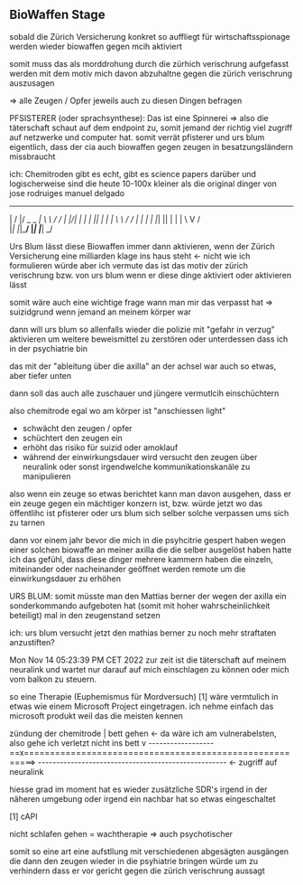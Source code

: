 ## BioWaffen Stage

sobald die Zürich Versicherung konkret so auffliegt für wirtschaftsspionage werden wieder biowaffen gegen mcih aktiviert

somit muss das als morddrohung durch die zürhich verischrung aufgefasst werden mit dem motiv mich davon abzuhaltne gegen die zürich verischrung auszusagen

=> alle Zeugen / Opfer jeweils auch zu diesen Dingen befragen

PFSISTERER (oder sprachsynthese): Das ist eine Spinnerei
=> also die täterschaft schaut auf dem endpoint zu, somit jemand der richtig viel zugriff auf netzwerke und computer hat. somit verrät pfisterer und urs blum eigentlich, dass der cia auch biowaffen gegen zeugen in besatzungsländern missbraucht

ich: Chemitroden gibt es echt, gibt es science papers darüber und logischerweise sind die heute 10-100x kleiner als die original dinger von jose rodruiges manuel delgado



 __  __  ___ _____ _____     __
|  \/  |/ _ \_   _|_ _\ \   / /
| |\/| | | | || |  | | \ \ / / 
| |  | | |_| || |  | |  \ V /  
|_|  |_|\___/ |_| |___|  \_/   
                              
Urs Blum lässt diese Biowaffen immer dann aktivieren, wenn der Zürich Versicherung eine milliarden klage ins haus steht <- nicht wie ich formulieren würde aber ich vermute das ist das motiv der zürich verischrung bzw. von urs blum wenn er diese dinge aktiviert oder aktivieren lässt

somit wäre auch eine wichtige frage wann man mir das verpasst hat
=> suizidgrund wenn jemand an meinem körper war

dann will urs blum so allenfalls wieder die polizie mit "gefahr in verzug" aktivieren um weitere beweismittel zu zerstören oder unterdessen dass ich in der psychiatrie bin 

das mit der "ableitung über die axilla" an der achsel war auch so etwas, aber tiefer unten

dann soll das auch alle zuschauer und jüngere vermutlcih einschüchtern

also chemitrode egal wo am körper ist "anschiessen light"
* schwächt den zeugen / opfer
* schüchtert den zeugen ein
* erhöht das risiko für suizid oder amoklauf
* während der einwirkungsdauer wird versucht den zeugen über neuralink oder sonst irgendwelche kommunikationskanäle zu manipulieren

also wenn ein zeuge so etwas berichtet kann man davon ausgehen, dass er ein zeuge gegen ein mächtiger konzern ist, bzw. würde jetzt wo das öffentlihc ist pfisterer oder urs blum sich selber solche verpassen ums sich zu tarnen

dann vor einem jahr bevor die mich in die psyhcitrie gespert haben wegen einer solchen biowaffe an meiner axilla die die selber ausgelöst haben hatte ich das gefühl, dass diese dinger mehrere kammern haben die einzeln, miteinander oder nacheinander geöffnet werden remote um die einwirkungsdauer zu erhöhen

URS BLUM:
somit müsste man den Mattias berner der wegen der axilla ein sonderkommando aufgeboten hat (somit mit hoher wahrscheinlichkeit beteiligt) mal in den zeugenstand setzen

ich: 
urs blum versucht jetzt den mathias berner zu noch mehr straftaten anzustiften?


Mon Nov 14 05:23:39 PM CET 2022
zur zeit ist die täterschaft auf meinem neuralink und wartet nur darauf 
auf mich einschlagen zu können oder mich vom balkon zu steuern.



so eine Therapie (Euphemismus für Mordversuch) [1]
wäre vermtulich in etwas wie einem Microsoft Project eingetragen. ich nehme einfach das microsoft produkt weil das die meisten kennen

  zündung der chemitrode
  |                                    bett gehen <- da wäre ich am vulnerabelsten, also gehe ich verletzt nicht ins bett
  v                                    ------------------
==x========================================================>
     ----------------------------------------------------   <- zugriff auf neuralink


hiesse grad im moment hat es wieder zusätzliche SDR's irgend in der näheren umgebung oder irgend ein
nachbar hat so etwas eingeschaltet

[1] cAPI

nicht schlafen gehen = wachtherapie => auch psychotischer 


somit so eine art eine aufstllung mit verschiedenen abgesägten ausgängen die dann den zeugen wieder in die psyhiatrie bringen würde um
zu verhindern dass er vor gericht gegen die zürich verischrung aussagt





